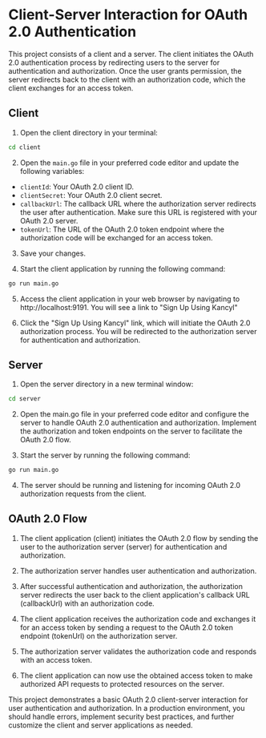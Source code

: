 # Client-Server Interaction for OAuth 2.0 Authentication

This project consists of a client and a server. The client initiates the OAuth 2.0 authentication process by redirecting
users to the server for authentication and authorization. Once the user grants permission, the server redirects back to
the client with an authorization code, which the client exchanges for an access token.

## Client

1. Open the client directory in your terminal:

```bash
cd client
```

2. Open the `main.go` file in your preferred code editor and update the following variables:

- `clientId`: Your OAuth 2.0 client ID.
- `clientSecret`: Your OAuth 2.0 client secret.
- `callbackUrl`: The callback URL where the authorization server redirects the user after authentication. Make sure this
  URL is registered with your OAuth 2.0 server.
- `tokenUrl`: The URL of the OAuth 2.0 token endpoint where the authorization code will be exchanged for an access
  token.

3. Save your changes.

4. Start the client application by running the following command:

```bash
go run main.go
```

5. Access the client application in your web browser by navigating to http://localhost:9191. You will see a link to "Sign Up Using Kancyl"

6. Click the "Sign Up Using Kancyl" link, which will initiate the OAuth 2.0 authorization process. You will be
   redirected to the authorization server for authentication and authorization.

## Server

1. Open the server directory in a new terminal window:

```bash
cd server
```

2. Open the main.go file in your preferred code editor and configure the server to handle OAuth 2.0 authentication and
   authorization. Implement the authorization and token endpoints on the server to facilitate the OAuth 2.0 flow.

3. Start the server by running the following command:

```bash
go run main.go
```

4. The server should be running and listening for incoming OAuth 2.0 authorization requests from the client.

## OAuth 2.0 Flow

1. The client application (client) initiates the OAuth 2.0 flow by sending the user to the authorization server (server)
   for authentication and authorization.

2. The authorization server handles user authentication and authorization.

3. After successful authentication and authorization, the authorization server redirects the user back to the client
   application's callback URL (callbackUrl) with an authorization code.

4. The client application receives the authorization code and exchanges it for an access token by sending a request to
   the OAuth 2.0 token endpoint (tokenUrl) on the authorization server.

5. The authorization server validates the authorization code and responds with an access token.

6. The client application can now use the obtained access token to make authorized API requests to protected resources
   on the server.

This project demonstrates a basic OAuth 2.0 client-server interaction for user authentication and authorization. In a
production environment, you should handle errors, implement security best practices, and further customize the client
and server applications as needed.